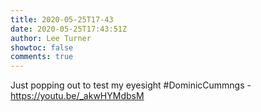 ```yaml
---
title: 2020-05-25T17-43
date: 2020-05-25T17:43:51Z
author: Lee Turner
showtoc: false
comments: true
---
```


Just popping out to test my eyesight #DominicCummngs - https://youtu.be/_akwHYMdbsM


